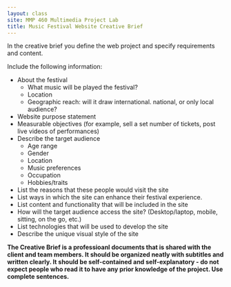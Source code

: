 ```yaml
---
layout: class
site: MMP 460 Multimedia Project Lab
title: Music Festival Website Creative Brief
---
```


In the creative brief you define the web project and specify requirements and content. 

Include the following information:

- About the festival
  - What music will be played the festival?
  - Location
  - Geographic reach: will it draw international. national, or only local audience?
- Website purpose statement
- Measurable objectives (for example, sell a set number of tickets, post live videos of performances)
- Describe the target audience
  - Age range
  - Gender
  - Location 
  - Music preferences 
  - Occupation
  - Hobbies/traits
- List the reasons that these people would visit the site
- List ways in which the site can enhance their festival experience.
- List content and functionality that will be included in the site
- How will the target audience access the site? (Desktop/laptop, mobile, sitting, on the go, etc.)
- List technologies that will be used to develop the site
- Describe the unique visual style of the site

**The Creative Brief is a professioanl documents that is shared with the client and team members. It should be organized neatly with subtitles and written clearly. It should be self-contained and self-explanatory - do not expect people who read it to have any prior knowledge of the project. Use complete sentences.**
